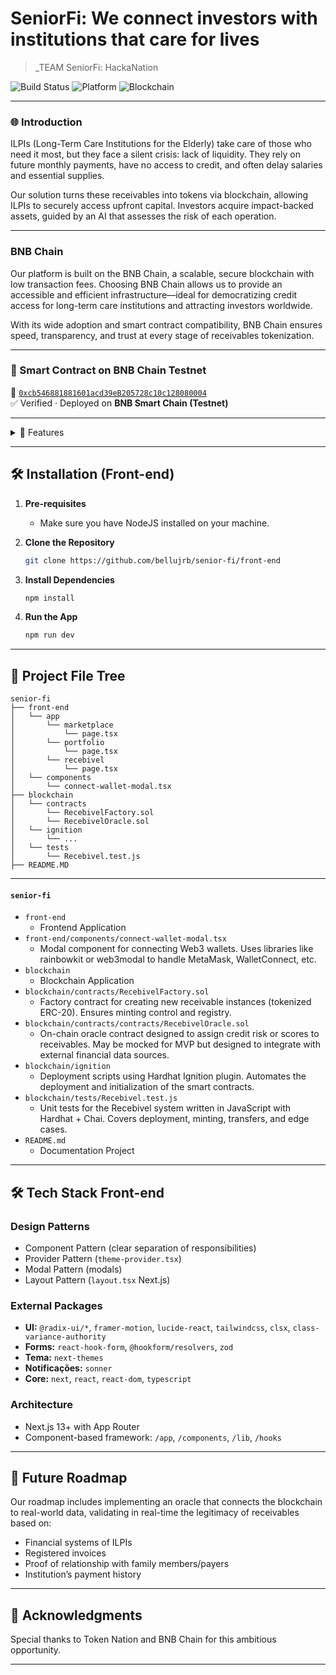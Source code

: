 # SeniorFi: We connect investors with institutions that care for lives

> _TEAM SeniorFi: HackaNation

![Build Status](https://img.shields.io/badge/Build-Passing-brightgreen)
![Platform](https://img.shields.io/badge/Platform-Web-blue)
![Blockchain](https://img.shields.io/badge/Blockchain-BNBChain-orange)

---

### 🌐 Introduction

ILPIs (Long-Term Care Institutions for the Elderly) take care of those who need it most, but they face a silent crisis: lack of liquidity. They rely on future monthly payments, have no access to credit, and often delay salaries and essential supplies.

Our solution turns these receivables into tokens via blockchain, allowing ILPIs to securely access upfront capital. Investors acquire impact-backed assets, guided by an AI that assesses the risk of each operation.

---

### BNB Chain

Our platform is built on the BNB Chain, a scalable, secure blockchain with low transaction fees. Choosing BNB Chain allows us to provide an accessible and efficient infrastructure—ideal for democratizing credit access for long-term care institutions and attracting investors worldwide.

With its wide adoption and smart contract compatibility, BNB Chain ensures speed, transparency, and trust at every stage of receivables tokenization.

--- 

### 🔗 Smart Contract on BNB Chain Testnet

📄 [`0xcb546881881601acd39eB205728c10c128080004`](https://testnet.bscscan.com/address/0xcb546881881601acd39eB205728c10c128080004#code)  
✅ Verified · Deployed on **BNB Smart Chain (Testnet)**

---

<details>
<summary>🌟 Features</summary>

### 🔹 Receivables Tokenization  
Long-term care institutions (ILPIs) register their future receivables on the platform, which are converted into tradable tokens on the blockchain.

### 🔹 Investment Marketplace  
Investors access a curated marketplace of receivable-backed tokens, evaluating opportunities based on risk and expected returns.

### 🔹 AI-Powered Risk Scoring  
A proprietary AI model analyzes each receivable and assigns a risk score (low, medium, or high), based on factors such as the ILPI’s history, guarantees, and payment terms.

### 🔹 Generative AI Interpretation  
After the score is calculated, a second AI layer generates clear, human-readable explanations of each token's strengths and risks to guide investor decisions.

### 🔹 Powered by BNB Chain  
All operations are transparently, immutably, and automatically recorded via smart contracts on the BNB Chain, ensuring trust and scalability.

</details>

---

## 🛠 Installation (Front-end)

1. **Pre-requisites**
    - Make sure you have NodeJS installed on your machine.

2. **Clone the Repository**

    ```bash
    git clone https://github.com/bellujrb/senior-fi/front-end
    ```

3. **Install Dependencies**

    ```bash
    npm install
    ```

4. **Run the App**

    ```bash
    npm run dev
    ```

---

## 📂 Project File Tree
    
```
senior-fi
├── front-end
│   └── app
│       └── marketplace
│           └── page.tsx
│       └── portfolio
│           └── page.tsx
│       └── recebivel
│           └── page.tsx
│   └── components
│       └── connect-wallet-modal.tsx
├── blockchain
│   └── contracts
│       └── RecebivelFactory.sol
│       └── RecebivelOracle.sol
│   └── ignition
│       └── ...
│   └── tests
│       └── Recebivel.test.js
├── README.MD
```
---

#### `senior-fi`

- `front-end`
    - Frontend Application
- `front-end/components/connect-wallet-modal.tsx`
    - Modal component for connecting Web3 wallets. Uses libraries like rainbowkit or web3modal to handle MetaMask, WalletConnect, etc.
- `blockchain`
    - Blockchain Application
- `blockchain/contracts/RecebivelFactory.sol`
    - Factory contract for creating new receivable instances (tokenized ERC-20). Ensures minting control and registry.
- `blockchain/contracts/contracts/RecebivelOracle.sol`
    - On-chain oracle contract designed to assign credit risk or scores to receivables. May be mocked for MVP but designed to integrate with external financial data sources.
- `blockchain/ignition`
    - Deployment scripts using Hardhat Ignition plugin. Automates the deployment and initialization of the smart contracts.
- `blockchain/tests/Recebivel.test.js`
    - Unit tests for the Recebivel system written in JavaScript with Hardhat + Chai. Covers deployment, minting, transfers, and edge cases.
- `README.md`
    - Documentation Project

---

## 🛠 Tech Stack Front-end

### Design Patterns
- Component Pattern (clear separation of responsibilities)  
- Provider Pattern (`theme-provider.tsx`)  
- Modal Pattern (modals)  
- Layout Pattern (`layout.tsx` Next.js)  

### External Packages 
- **UI:** `@radix-ui/*`, `framer-motion`, `lucide-react`, `tailwindcss`, `clsx`, `class-variance-authority`  
- **Forms:** `react-hook-form`, `@hookform/resolvers`, `zod`  
- **Tema:** `next-themes`  
- **Notificações:** `sonner`  
- **Core:** `next`, `react`, `react-dom`, `typescript`

### Architecture 
- Next.js 13+ with App Router  
- Component-based framework: `/app`, `/components`, `/lib`, `/hooks`  

---

## 🌈 Future Roadmap

Our roadmap includes implementing an oracle that connects the blockchain to real-world data, validating in real-time the legitimacy of receivables based on:

- Financial systems of ILPIs  
- Registered invoices  
- Proof of relationship with family members/payers  
- Institution’s payment history  

---

## 🙏 Acknowledgments

Special thanks to Token Nation and BNB Chain for this ambitious opportunity.

---
